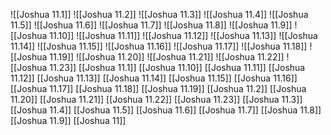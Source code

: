 ![[Joshua 11.1]]
![[Joshua 11.2]]
![[Joshua 11.3]]
![[Joshua 11.4]]
![[Joshua 11.5]]
![[Joshua 11.6]]
![[Joshua 11.7]]
![[Joshua 11.8]]
![[Joshua 11.9]]
![[Joshua 11.10]]
![[Joshua 11.11]]
![[Joshua 11.12]]
![[Joshua 11.13]]
![[Joshua 11.14]]
![[Joshua 11.15]]
![[Joshua 11.16]]
![[Joshua 11.17]]
![[Joshua 11.18]]
![[Joshua 11.19]]
![[Joshua 11.20]]
![[Joshua 11.21]]
![[Joshua 11.22]]
![[Joshua 11.23]]
[[Joshua 11.1]]
[[Joshua 11.10]]
[[Joshua 11.11]]
[[Joshua 11.12]]
[[Joshua 11.13]]
[[Joshua 11.14]]
[[Joshua 11.15]]
[[Joshua 11.16]]
[[Joshua 11.17]]
[[Joshua 11.18]]
[[Joshua 11.19]]
[[Joshua 11.2]]
[[Joshua 11.20]]
[[Joshua 11.21]]
[[Joshua 11.22]]
[[Joshua 11.23]]
[[Joshua 11.3]]
[[Joshua 11.4]]
[[Joshua 11.5]]
[[Joshua 11.6]]
[[Joshua 11.7]]
[[Joshua 11.8]]
[[Joshua 11.9]]
[[Joshua 11]]
